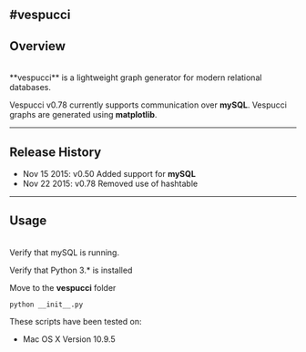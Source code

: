 #vespucci
---
## Overview
<br />
**vespucci** is a lightweight graph generator for modern relational databases.

Vespucci v0.78 currently supports communication over **mySQL**.
Vespucci graphs are generated using **matplotlib**.

---
## Release History

- Nov 15 2015: v0.50 Added support for **mySQL**
- Nov 22 2015: v0.78 Removed use of hashtable

---
## Usage
<br />
Verify that mySQL is running.

Verify that Python 3.* is installed

Move to the **vespucci** folder

    python __init__.py

These scripts have been tested on:

- Mac OS X Version 10.9.5